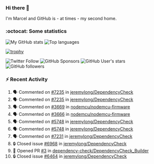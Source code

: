 ### Hi there 👋

I'm Marcel and GitHub is - at times - my second home.

<!--
**marcelstoer/marcelstoer** is a ✨ _special_ ✨ repository because its `README.md` (this file) appears on your GitHub profile.

Here are some ideas to get you started:

- 🔭 I’m currently working on ...
- 🌱 I’m currently learning ...
- 👯 I’m looking to collaborate on ...
- 🤔 I’m looking for help with ...
- 💬 Ask me about ...
- 📫 How to reach me: ...
- 😄 Pronouns: ...
- ⚡ Fun fact: ...
-->

### :octocat: Some statistics

<!-- https://github.com/anuraghazra/github-readme-stats -->

![My GitHub stats](https://github-readme-stats.vercel.app/api?username=marcelstoer&count_private=true&show_icons=true&hide_title=true)
![Top languages](https://github-readme-stats.vercel.app/api/top-langs/?username=marcelstoer&layout=compact&count_private=true&show_icons=true&hide_title=true&langs_count=10)

[![trophy](https://github-profile-trophy.vercel.app/?username=marcelstoer)](https://github.com/marcelstoer)

![Twitter Follow](https://img.shields.io/twitter/follow/frightanic?style=social)
![GitHub Sponsors](https://img.shields.io/github/sponsors/marcelstoer?style=social)
![GitHub User's stars](https://img.shields.io/github/stars/marcelstoer?style=social)
![GitHub followers](https://img.shields.io/github/followers/marcelstoer?style=social)

### :zap: Recent Activity

<!--START_SECTION:activity-->
1. 🗣 Commented on [#7235](https://github.com/jeremylong/DependencyCheck/issues/7235#issuecomment-2528491243) in [jeremylong/DependencyCheck](https://github.com/jeremylong/DependencyCheck)
2. 🗣 Commented on [#7235](https://github.com/jeremylong/DependencyCheck/issues/7235#issuecomment-2527809004) in [jeremylong/DependencyCheck](https://github.com/jeremylong/DependencyCheck)
3. 🗣 Commented on [#3669](https://github.com/nodemcu/nodemcu-firmware/issues/3669#issuecomment-2527247320) in [nodemcu/nodemcu-firmware](https://github.com/nodemcu/nodemcu-firmware)
4. 🗣 Commented on [#3666](https://github.com/nodemcu/nodemcu-firmware/pull/3666#issuecomment-2527234743) in [nodemcu/nodemcu-firmware](https://github.com/nodemcu/nodemcu-firmware)
5. 🗣 Commented on [#5748](https://github.com/jeremylong/DependencyCheck/issues/5748#issuecomment-2526189984) in [jeremylong/DependencyCheck](https://github.com/jeremylong/DependencyCheck)
6. 🗣 Commented on [#5748](https://github.com/jeremylong/DependencyCheck/issues/5748#issuecomment-2526187295) in [jeremylong/DependencyCheck](https://github.com/jeremylong/DependencyCheck)
7. 🗣 Commented on [#7231](https://github.com/jeremylong/DependencyCheck/issues/7231#issuecomment-2525610125) in [jeremylong/DependencyCheck](https://github.com/jeremylong/DependencyCheck)
8. 🔒 Closed issue [#6968](https://github.com/jeremylong/DependencyCheck/issues/6968) in [jeremylong/DependencyCheck](https://github.com/jeremylong/DependencyCheck)
9. 💪 Opened PR [#3](https://github.com/dependency-check/DependencyCheck_Builder/pull/3) in [dependency-check/DependencyCheck_Builder](https://github.com/dependency-check/DependencyCheck_Builder)
10. 🔒 Closed issue [#6464](https://github.com/jeremylong/DependencyCheck/issues/6464) in [jeremylong/DependencyCheck](https://github.com/jeremylong/DependencyCheck)
<!--END_SECTION:activity-->

